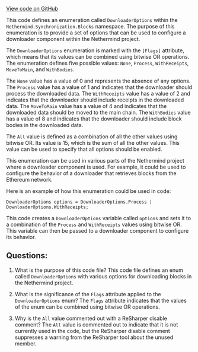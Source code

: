 [View code on GitHub](https://github.com/NethermindEth/nethermind/src/Nethermind/Nethermind.Synchronization/Blocks/DownloaderOptions.cs)

This code defines an enumeration called `DownloaderOptions` within the `Nethermind.Synchronization.Blocks` namespace. The purpose of this enumeration is to provide a set of options that can be used to configure a downloader component within the Nethermind project. 

The `DownloaderOptions` enumeration is marked with the `[Flags]` attribute, which means that its values can be combined using bitwise OR operations. The enumeration defines five possible values: `None`, `Process`, `WithReceipts`, `MoveToMain`, and `WithBodies`. 

The `None` value has a value of 0 and represents the absence of any options. The `Process` value has a value of 1 and indicates that the downloader should process the downloaded data. The `WithReceipts` value has a value of 2 and indicates that the downloader should include receipts in the downloaded data. The `MoveToMain` value has a value of 4 and indicates that the downloaded data should be moved to the main chain. The `WithBodies` value has a value of 8 and indicates that the downloader should include block bodies in the downloaded data. 

The `All` value is defined as a combination of all the other values using bitwise OR. Its value is 15, which is the sum of all the other values. This value can be used to specify that all options should be enabled. 

This enumeration can be used in various parts of the Nethermind project where a downloader component is used. For example, it could be used to configure the behavior of a downloader that retrieves blocks from the Ethereum network. 

Here is an example of how this enumeration could be used in code:

```
DownloaderOptions options = DownloaderOptions.Process | DownloaderOptions.WithReceipts;
```

This code creates a `DownloaderOptions` variable called `options` and sets it to a combination of the `Process` and `WithReceipts` values using bitwise OR. This variable can then be passed to a downloader component to configure its behavior.
## Questions: 
 1. What is the purpose of this code file?
   This code file defines an enum called `DownloaderOptions` with various options for downloading blocks in the Nethermind project.

2. What is the significance of the `Flags` attribute applied to the `DownloaderOptions` enum?
   The `Flags` attribute indicates that the values of the enum can be combined using bitwise OR operations.

3. Why is the `All` value commented out with a ReSharper disable comment?
   The `All` value is commented out to indicate that it is not currently used in the code, but the ReSharper disable comment suppresses a warning from the ReSharper tool about the unused member.